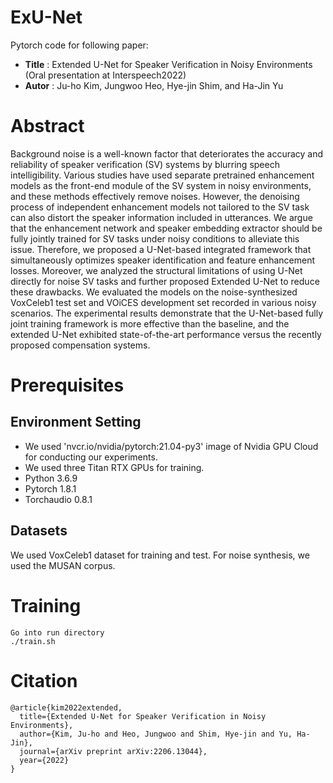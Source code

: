 # ExU-Net

Pytorch code for following paper:

* **Title** : Extended U-Net for Speaker Verification in Noisy Environments (Oral presentation at Interspeech2022) 
* **Autor** : Ju-ho Kim, Jungwoo Heo, Hye-jin Shim, and Ha-Jin Yu

# Abstract

Background noise is a well-known factor that deteriorates the accuracy and reliability of speaker verification (SV) systems by blurring speech intelligibility. 
Various studies have used separate pretrained enhancement models as the front-end module of the SV system in noisy environments, and these methods effectively remove noises. 
However, the denoising process of independent enhancement models not tailored to the SV task can also distort the speaker information included in utterances. 
We argue that the enhancement network and speaker embedding extractor should be fully jointly trained for SV tasks under noisy conditions to alleviate this issue. 
Therefore, we proposed a U-Net-based integrated framework that simultaneously optimizes speaker identification and feature enhancement losses. 
Moreover, we analyzed the structural limitations of using U-Net directly for noise SV tasks and further proposed Extended U-Net to reduce these drawbacks. 
We evaluated the models on the noise-synthesized VoxCeleb1 test set and VOiCES development set recorded in various noisy scenarios. 
The experimental results demonstrate that the U-Net-based fully joint training framework is more effective than the baseline, and the extended U-Net exhibited state-of-the-art performance versus the recently proposed compensation systems.

# Prerequisites

## Environment Setting
* We used 'nvcr.io/nvidia/pytorch:21.04-py3' image of Nvidia GPU Cloud for conducting our experiments. 
* We used three Titan RTX GPUs for training. 
* Python 3.6.9
* Pytorch 1.8.1
* Torchaudio 0.8.1

## Datasets

We used VoxCeleb1 dataset for training and test. 
For noise synthesis, we used the MUSAN corpus.


# Training

```
Go into run directory
./train.sh
```

# Citation
```
@article{kim2022extended,
  title={Extended U-Net for Speaker Verification in Noisy Environments},
  author={Kim, Ju-ho and Heo, Jungwoo and Shim, Hye-jin and Yu, Ha-Jin},
  journal={arXiv preprint arXiv:2206.13044},
  year={2022}
}
```
